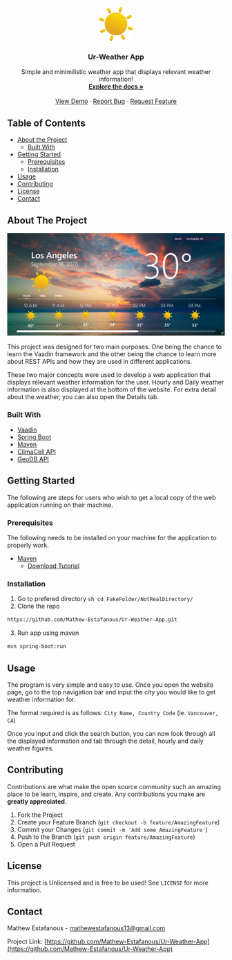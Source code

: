 <br />
<p align="center">
  <a href="https://github.com/Mathew-Estafanous/Ur-Weather-App">
    <img src="src\main\resources\META-INF\resources\frontend\weather_icons\PNG\256\day_clear.png" alt="Logo" width="80" height="80">
  </a>

  <h3 align="center">Ur-Weather App</h3>

  <p align="center">
    Simple and minimilistic weather app that displays relevant weather information!
    <br />
    <a href="https://github.com/Mathew-Estafanous/Ur-Weather-App"><strong>Explore the docs »</strong></a>
    <br />
    <br />
    <a href="https://localhost:8080">View Demo</a>
    ·
    <a href="https://github.com/Mathew-Estafanous/Ur-Weather-App/issues">Report Bug</a>
    ·
    <a href="https://github.com/Mathew-Estafanous/Ur-Weather-App/issues">Request Feature</a>
  </p>
</p>

<!-- TABLE OF CONTENTS -->
## Table of Contents

* [About the Project](#about-the-project)
  * [Built With](#built-with)
* [Getting Started](#getting-started)
  * [Prerequisites](#prerequisites)
  * [Installation](#installation)
* [Usage](#usage)
* [Contributing](#contributing)
* [License](#license)
* [Contact](#contact)

<!-- ABOUT THE PROJECT -->
## About The Project

[![Ur-Weather App][product-screenshot]](https://localhost:8080)

This project was designed for two main purposes. One being the chance to learn the Vaadin framework and the other being the chance to learn more about REST APIs and how they are used in different applications.

These two major concepts were used to develop a web application that displays relevant weather information for the user. Hourly and Daily weather information is also displayed at the bottom of the website. For extra detail about the weather, you can also open the Details tab.


### Built With

* [Vaadin](https://vaadin.com/)
* [Spring Boot](https://spring.io/)
* [Maven](https://maven.apache.org/)
* [ClimaCell API](https://www.climacell.co/)
* [GeoDB API](https://rapidapi.com/wirefreethought/api/geodb-cities)


<!-- GETTING STARTED -->
## Getting Started

The following are steps for users who wish to get a local copy of the web application running on their machine.

### Prerequisites

The following needs to be installed on your machine for the application to properly work.
* [Maven](https://maven.apache.org/download.cgi)
    * [Download Tutorial](https://howtodoinjava.com/maven/how-to-install-maven-on-windows/)

### Installation

1. Go to prefered directory
``sh
cd FakeFolder/NotRealDirectory/
``
2. Clone the repo
```sh
https://github.com/Mathew-Estafanous/Ur-Weather-App.git
```
3. Run app using maven
```sh
mvn spring-boot:run
```


<!-- USAGE EXAMPLES -->
## Usage

The program is very simple and easy to use. Once you open the website page, go to the top navigation bar and input the city you would like to get weather information for.

The format required is as follows:
`City Name, Country Code` (ie. `Vancouver, CA`)

Once you input and click the search button, you can now look through all the displayed information and tab through the detail, hourly and daily weather figures.

<!-- CONTRIBUTING -->
## Contributing

Contributions are what make the open source community such an amazing place to be learn, inspire, and create. Any contributions you make are **greatly appreciated**.

1. Fork the Project
2. Create your Feature Branch (`git checkout -b feature/AmazingFeature`)
3. Commit your Changes (`git commit -m 'Add some AmazingFeature'`)
4. Push to the Branch (`git push origin feature/AmazingFeature`)
5. Open a Pull Request


<!-- LICENSE -->
## License

This project is Unlicensed and is free to be used! See `LICENSE` for more information.


<!-- CONTACT -->
## Contact

Mathew Estafanous - mathewestafanous13@gmail.com

Project Link: [https://github.com/Mathew-Estafanous/Ur-Weather-App](https://github.com/Mathew-Estafanous/Ur-Weather-App)


<!-- MARKDOWN LINKS & IMAGES -->
[product-screenshot]: src\main\resources\META-INF\resources\readme\ur-weatherapp.PNG


